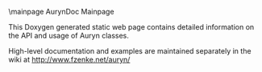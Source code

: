 \mainpage AurynDoc Mainpage

This Doxygen generated static web page contains detailed information on the API and usage of Auryn classes.

High-level documentation and examples are maintained separately in the wiki at
http://www.fzenke.net/auryn/

